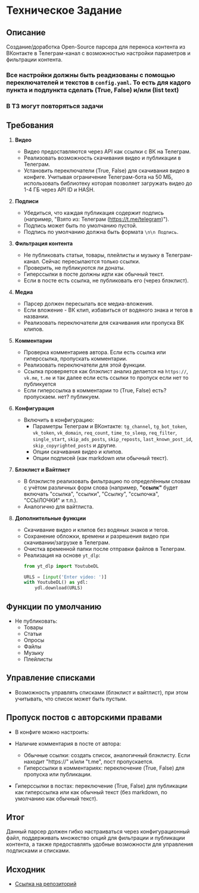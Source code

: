 # Техническое Задание

## Описание

Создание/доработка Open-Source парсера для переноса контента из ВКонтакте в Телеграм-канал с возможностью настройки параметров и фильтрации контента.
### Все настройки должны быть реадизованы с помощью переключателей и текстов в  `config.yaml`. То есть для кадого пункта и подпункта сделать (True, False) и/или (list text)
### В ТЗ могут повторяться задачи

## Требования

1. **Видео**
    - Видео предоставляются через API как ссылки с ВК на Телеграм.
    - Реализовать возможность скачивания видео и публикации в Телеграм.
    - Установить переключатели (True, False) для скачивания видео в конфиге. Учитывая ограничение Телеграм-бота на 50 МБ, использовать библиотеку которая позволяет загружать видео до 1-4 ГБ через API ID и HASH.

2. **Подписи**
    - Убедиться, что каждая публикация содержит подпись (например, "Взято из: Телеграм (https://t.me/telegram)").
    - Подпись может быть по умолчанию пустой.
    - Подпись по умолчанию должна быть формата `\n\n Подпись`.

3. **Фильтрация контента**
    - Не публиковать статьи, товары, плейлисты и музыку в Телеграм-канал. Сейчас пересылаются только ссылки.
    - Проверить, не публикуются ли донаты.
    - Гиперссылки в посте должны идти как обычный текст.
    - Если в посте есть ссылка, не публиковать его (через блэклист).

4. **Медиа**
    - Парсер должен пересылать все медиа-вложения.
    - Если вложение - ВК клип, избавиться от водяного знака и тегов в названии.
    - Реализовать переключатели для скачивания или пропуска ВК клипов.

5. **Комментарии**
    - Проверка комментариев автора. Если есть ссылка или гиперссылка, пропускать комментарии.
    - Реализовать переключатели для этой функции.
    - Ссылка проверяется как блэклист анализ делается на `https://`, `vk.me`, `t.me` и так далее если есть ссылки то пропуск если нет то публикуется
    - Если гиперссылка в комментарии то (True, False) есть? пропускаем. нет? публикуем.

6. **Конфигурация**
    - Включить в конфигурацию:
        - Параметры Телеграм и ВКонтакте: `tg_channel`, `tg_bot_token`, `vk_token`, `vk_domain`, `req_count`, `time_to_sleep`, `req_filter`, `single_start`, `skip_ads_posts`, `skip_reposts`, `last_known_post_id`, `skip_copyrighted_posts` и другие.
        - Опции скачивания видео и клипов.
        - Опции подписей (как markdown или обычный текст).

7. **Блэклист и Вайтлист**
    - В блэклисте реализовать фильтрацию по определённым словам с учётом различных форм слова (например, **"ссылк"** будет включать "ссылка", "ссылки", "Ссылку", "ссылочка", "ССЫЛОЧКИ" и т.п.).
    - Аналогично для вайтлиста.

8. **Дополнительные функции**
    - Скачивание видео и клипов без водяных знаков и тегов.
    - Сохранение обложки, времени и разрешения видео при скачивании/загрузке в Телеграм.
    - Очистка временной папки после отправки файлов в Телеграм.
    - Реализация на основе `yt_dlp`:
      ```python
      from yt_dlp import YoutubeDL

      URLS = [input('Enter video: ')]
      with YoutubeDL() as ydl:
          ydl.download(URLS)
      ```

## Функции по умолчанию

- Не публиковать:
    - Товары
    - Статьи
    - Опросы
    - Файлы
    - Музыку
    - Плейлисты

## Управление списками

- Возможность управлять списками (блэклист и вайтлист), при этом учитывать, что список может быть пустым.

## Пропуск постов с авторскими правами

- В конфиге можно настроить:
- Наличие комментария в посте от автора:
    - Обычные ссылки: создать список, аналогичный блэклисту. Если находит "https://" и/или "t.me", пост пропускается.
    - Гиперссылки в комментариях: переключение (True, False) для пропуска или публикации.

- Гиперссылки в постах: переключение (True, False) для публикации как гиперссылка или как обычный текст (без markdown, по умолчанию как обычный текст).

## Итог

Данный парсер должен гибко настраиваться через конфигурационный файл, поддерживать множество опций для фильтрации и публикации контента, а также предоставлять удобные возможности для управления подписками и списками.

## Исходник

- [Ссылка на репозиторий](https://github.com/alcortazzo/vktgbot/tree/v4-dev)
